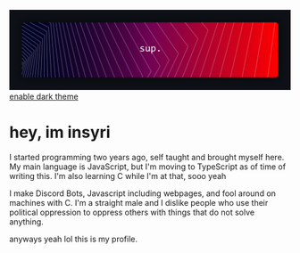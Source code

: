![](https://raw.githubusercontent.com/insyri/insyri/main/gRM2D.png)
[enable dark theme](https://docs.github.com/en/github/setting-up-and-managing-your-github-user-account/managing-your-theme-settings)
# hey, im insyri
I started programming two years ago, self taught and brought myself here.
My main language is JavaScript, but I'm moving to TypeScript as of time of writing this.
I'm also learning C while I'm at that, sooo yeah

I make Discord Bots, Javascript including webpages, and fool around on machines with C.
I'm a straight male and I dislike people who use their political oppression to oppress others with things that do not solve anything.

anyways yeah lol this is my profile.
